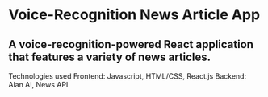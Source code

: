 # Voice-Recognition News Article App

## A voice-recognition-powered React application that features a variety of news articles.

Technologies used
Frontend: Javascript, HTML/CSS, React.js
Backend: Alan AI, News API
